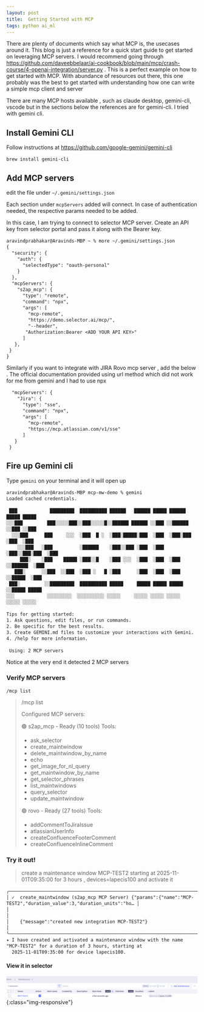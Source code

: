 ```yaml
---
layout: post
title:  Getting Started with MCP
tags: python ai_ml
---
```


There are plenty of documents which say what MCP is, the usecases around it. This blog is just a reference for a quick start guide to get started on leveraging MCP servers. I would recommend going through https://github.com/daveebbelaar/ai-cookbook/blob/main/mcp/crash-course/4-openai-integration/server.py . This is a perfect example on how to get started with MCP. With abundance of resources out there, this one probably was the best to get started with understanding how one can write a simple mcp client and server

There are many MCP hosts available , such as claude desktop, gemini-cli, vscode but in the sections below the references are for gemini-cli. I tried with gemini cli. 

## Install Gemini CLI 
Follow instructions at https://github.com/google-gemini/gemini-cli 

```
brew install gemini-cli
```

## Add MCP servers
edit the file under `~/.gemini/settings.json` 

Each section under `mcpServers` added will connect. In case of authentication needed, the respective params needed to be added.   

In this case, I am trying to connect to selector MCP server. Create an API key from selector portal and pass it along with the Bearer key. 

```
aravindprabhakar@Aravinds-MBP ~ % more ~/.gemini/settings.json
{
  "security": {
    "auth": {
      "selectedType": "oauth-personal"
    }
  },
  "mcpServers": {
    "s2ap_mcp": {
      "type": "remote",
      "command": "npx",
      "args": [
        "mcp-remote",
        "https://demo.selector.ai/mcp/",
        "--header",
       "Authorization:Bearer <ADD YOUR API KEY>"
      ]
   },
 }
}
```

Similarly if you want to integrate with JIRA Rovo mcp server , add the below . The official documentation provided using url method which did not work for me from gemini and I had to use npx 

```
  "mcpServers": {
    "Jira": {
      "type": "sse",
      "command": "npx",
      "args": [
        "mcp-remote",
        "https://mcp.atlassian.com/v1/sse"
      ]
   }
 }
```

## Fire up Gemini cli

Type `gemini` on your terminal and it will open up 


```
aravindprabhakar@Aravinds-MBP mcp-mw-demo % gemini
Loaded cached credentials.

 ███            █████████  ██████████ ██████   ██████ █████ ██████   █████ █████
░░░███         ███░░░░░███░░███░░░░░█░░██████ ██████ ░░███ ░░██████ ░░███ ░░███
  ░░░███      ███     ░░░  ░███  █ ░  ░███░█████░███  ░███  ░███░███ ░███  ░███
    ░░░███   ░███          ░██████    ░███░░███ ░███  ░███  ░███░░███░███  ░███
     ███░    ░███    █████ ░███░░█    ░███ ░░░  ░███  ░███  ░███ ░░██████  ░███
   ███░      ░░███  ░░███  ░███ ░   █ ░███      ░███  ░███  ░███  ░░█████  ░███
 ███░         ░░█████████  ██████████ █████     █████ █████ █████  ░░█████ █████
░░░            ░░░░░░░░░  ░░░░░░░░░░ ░░░░░     ░░░░░ ░░░░░ ░░░░░    ░░░░░ ░░░░░

Tips for getting started:
1. Ask questions, edit files, or run commands.
2. Be specific for the best results.
3. Create GEMINI.md files to customize your interactions with Gemini.
4. /help for more information.

 Using: 2 MCP servers
```

Notice at the very end it detected 2 MCP servers 

### Verify MCP servers
```
/mcp list
```

> /mcp list
>
> Configured MCP servers:
>
> 🟢 s2ap_mcp - Ready (10 tools)
>  Tools:
>  - ask_selector
>  - create_maintwindow
>  - delete_maintwindow_by_name
>  - echo
>  - get_image_for_nl_query
>  - get_maintwindow_by_name
>  - get_selector_phrases
>  - list_maintwindows
>  - query_selector
>  - update_maintwindow
>
> 🟢 rovo - Ready (27 tools)
>  Tools:
>  - addCommentToJiraIssue
>  - atlassianUserInfo
>  - createConfluenceFooterComment
>  - createConfluenceInlineComment

### Try it out!
 
> create a maintenance window MCP-TEST2 starting at 2025-11-01T09:35:00 for 3 hours , devices=lapecis100 and activate it

```
╭────────────────────────────────────────────────────────────────────────────────────────────────────────────────────╮
│ ✓  create_maintwindow (s2ap_mcp MCP Server) {"params":{"name":"MCP-TEST2","duration_value":3,"duration_units":"ho… │
│                                                                                                                    │
│    {"message":"created new integration MCP-TEST2"}                                                                 │
╰────────────────────────────────────────────────────────────────────────────────────────────────────────────────────╯
✦ I have created and activated a maintenance window with the name "MCP-TEST2" for a duration of 3 hours, starting at
  2025-11-01T09:35:00 for device lapecis100.
```

#### View it in selector 
![image](/images/mcp-mw.png){:class="img-responsive"}
